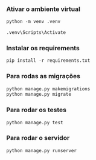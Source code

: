 ### Ativar o ambiente virtual
```python
python -m venv .venv
```

```bash
.venv\Scripts\Activate
```
### Instalar os requirements
```python
pip install -r requirements.txt
```


### Para rodas as migrações
```python
python manage.py makemigrations
python manage.py migrate
```

### Para rodar os testes

```python
python manage.py test
```

### Para rodar o servidor
```python
python manage.py runserver
```